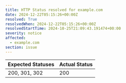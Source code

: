 ```yaml
---
title: HTTP Status resolved for example.com
date: 2024-12-22T05:15:26+00:00Z
resolved: True
resolvedWhen: 2024-12-22T05:15:26+00:00Z
resolvedStartTime: 2024-10-25T21:09:43.191474+00:00
severity: notice
affected:
  - example.com
section: issue
---
```


| Expected Statuses | Actual Status  |
|-------------------|----------------|
| 200, 301, 302 | 200 |
